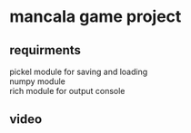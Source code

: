 <h1> mancala game project </h1>

  <h2> requirments </h2>
    pickel module for saving and loading<br>
    numpy module <br>
    rich module for output console
    
   <h2> video </h2>
   <a href='https://www.youtube.com/watch?v=YYgBIYKnPfM'>  </a>
